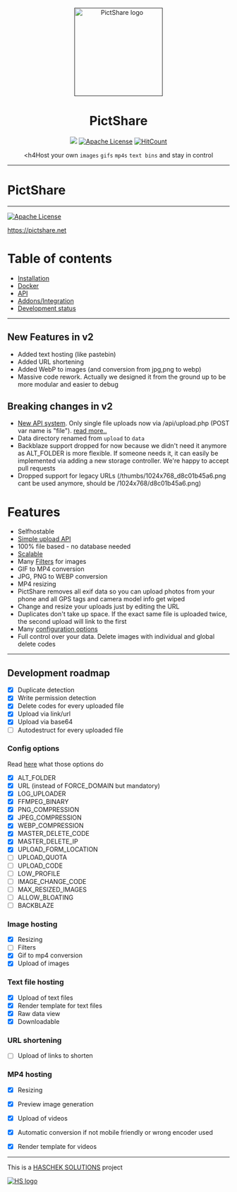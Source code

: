 <p align="center">
  <a href="" rel="noopener">
 <img height=200px src="https://pictshare.net/phhynj.png" alt="PictShare logo"></a>
</p>

<h1 align="center">PictShare</h1>

<div align="center">

![](https://img.shields.io/php-eye/symfony/symfony.svg)
[![Apache License](https://img.shields.io/badge/license-Apache-blue.svg?style=flat)](https://github.com/HaschekSolutions/pictshare/blob/master/LICENSE)
[![HitCount](http://hits.dwyl.io/HaschekSolutions/pictshare.svg)](http://hits.dwyl.io/HaschekSolutions/pictshare)


<h4Host your own `images` `gifs` `mp4s` `text bins` and stay in control</h4>

</div>

-----------------------------------------


# PictShare
---
[![Apache License](https://img.shields.io/badge/license-Apache-blue.svg?style=flat)](https://github.com/HaschekSolutions/pictshare/blob/master/LICENSE)

https://pictshare.net

Table of contents
=================
* [Installation](/rtfm/INSTALL.md)
* [Docker](/rtfm/DOCKER.md)
* [API](/rtfm/API.md)
* [Addons/Integration](/rtfm/INTEGRATIONS.md)
* [Development status](#development-status)

---

## New Features in v2

- Added text hosting (like pastebin)
- Added URL shortening
- Added WebP to images (and conversion from jpg,png to webp)
- Massive code rework. Actually we designed it from the ground up to be more modular and easier to debug

## Breaking changes in v2

- [New API system](/rtfm/API.md). Only single file uploads now via /api/upload.php (POST var name is "file"). [read more..](/rtfm/API.md)
- Data directory renamed from ```upload``` to ```data```
- Backblaze support dropped for now because we didn't need it anymore as ALT_FOLDER is more flexible. If someone needs it, it can easily be implemented via adding a new storage controller. We're happy to accept pull requests
- Dropped support for legacy URLs (/thumbs/1024x768_d8c01b45a6.png cant be used anymore, should be /1024x768/d8c01b45a6.png)

# Features

- Selfhostable
- [Simple upload API](/rtfm/API.md)
- 100% file based - no database needed
- [Scalable](/rtfm/SCALING.md)
- Many [Filters](/rtfm/IMAGEFILTERS.md) for images
- GIF to MP4 conversion
- JPG, PNG to WEBP conversion
- MP4 resizing
- PictShare removes all exif data so you can upload photos from your phone and all GPS tags and camera model info get wiped
- Change and resize your uploads just by editing the URL
- Duplicates don't take up space. If the exact same file is uploaded twice, the second upload will link to the first
- Many [configuration options](/rtfm/CONFIG.md)
- Full control over your data. Delete images with individual and global delete codes


---

## Development roadmap

- [x] Duplicate detection
- [x] Write permission detection
- [x] Delete codes for every uploaded file
- [x] Upload via link/url
- [x] Upload via base64
- [ ] Autodestruct for every uploaded file

### Config options

Read [here](/rtfm/CONFIG.md) what those options do

- [x] ALT_FOLDER
- [x] URL (instead of FORCE_DOMAIN but mandatory)
- [x] LOG_UPLOADER
- [x] FFMPEG_BINARY
- [x] PNG_COMPRESSION
- [x] JPEG_COMPRESSION
- [x] WEBP_COMPRESSION
- [x] MASTER_DELETE_CODE
- [x] MASTER_DELETE_IP
- [x] UPLOAD_FORM_LOCATION
- [ ] UPLOAD_QUOTA
- [ ] UPLOAD_CODE
- [ ] LOW_PROFILE
- [ ] IMAGE_CHANGE_CODE
- [ ] MAX_RESIZED_IMAGES
- [ ] ALLOW_BLOATING
- [ ] BACKBLAZE

### Image hosting
- [X] Resizing
- [ ] Filters
- [x] Gif to mp4 conversion
- [x] Upload of images

### Text file hosting
- [x] Upload of text files
- [x] Render template for text files
- [x] Raw data view
- [x] Downloadable

### URL shortening
- [ ] Upload of links to shorten

### MP4 hosting
- [x] Resizing
- [x] Preview image generation
- [x] Upload of videos
- [x] Automatic conversion if not mobile friendly or wrong encoder used
- [x] Render template for videos


---

This is a [HASCHEK SOLUTIONS](https://haschek.solutions) project

[![HS logo](https://pictshare.net/css/imgs/hs_logo.png)](https://haschek.solutions)
